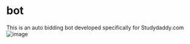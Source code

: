 # bot
This is an auto bidding bot developed specifically for Studydaddy.com
![image](https://github.com/zablon-ke/bot/assets/60516885/9bf79a6a-f427-4787-ab29-ed930741197c)
